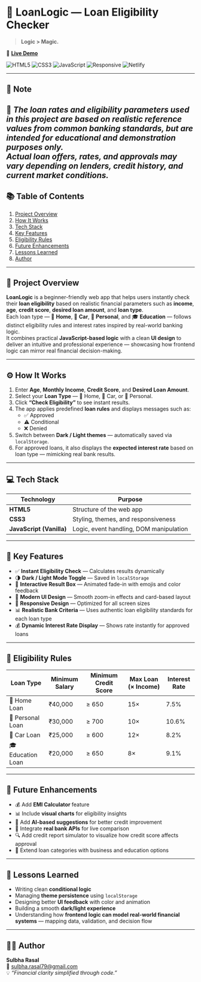 # 💼 LoanLogic — Loan Eligibility Checker  

> **Logic > Magic.**  

🔗 [**Live Demo**](https://loanlogic-live.netlify.app/)  

![HTML5](https://img.shields.io/badge/HTML5-E34F26?style=for-the-badge&logo=html5&logoColor=white)
![CSS3](https://img.shields.io/badge/CSS3-1572B6?style=for-the-badge&logo=css3&logoColor=white)
![JavaScript](https://img.shields.io/badge/JavaScript-F7DF1E?style=for-the-badge&logo=javascript&logoColor=black)
![Responsive](https://img.shields.io/badge/Responsive-Design-4CAF50?style=for-the-badge)
![Netlify](https://img.shields.io/badge/Deployed%20on-Netlify-00C7B7?style=for-the-badge&logo=netlify&logoColor=white)

---

## 📘 Note  

📌 *The loan rates and eligibility parameters used in this project are based on realistic reference values from common banking standards, but are intended **for educational and demonstration purposes only**.  
Actual loan offers, rates, and approvals may vary depending on lenders, credit history, and current market conditions.*
---

## 📚 Table of Contents  
1. [Project Overview](#project-overview)  
2. [How It Works](#how-it-works)  
3. [Tech Stack](#tech-stack)  
4. [Key Features](#key-features)  
5. [Eligibility Rules](#eligibility-rules)  
6. [Future Enhancements](#future-enhancements)  
7. [Lessons Learned](#lessons-learned)  
8. [Author](#author)  

---

## 🧩 Project Overview  

**LoanLogic** is a beginner-friendly web app that helps users instantly check their **loan eligibility** based on realistic financial parameters such as **income**, **age**, **credit score**, **desired loan amount**, and **loan type**.  
Each loan type — 🏡 **Home**, 🚗 **Car**, 💼 **Personal**, and 🎓 **Education** — follows distinct eligibility rules and interest rates inspired by real-world banking logic.  
It combines practical **JavaScript-based logic** with a clean **UI design** to deliver an intuitive and professional experience — showcasing how frontend logic can mirror real financial decision-making.

---

## ⚙️ How It Works  

1. Enter **Age**, **Monthly Income**, **Credit Score**, and **Desired Loan Amount**.  
2. Select your **Loan Type** — 🏡 Home, 🚗 Car, or 💼 Personal.  
3. Click **“Check Eligibility”** to see instant results.  
4. The app applies predefined **loan rules** and displays messages such as:  
   - ✅ Approved  
   - ⚠️ Conditional  
   - ❌ Denied  
5. Switch between **Dark / Light themes** — automatically saved via `localStorage`.
6. For approved loans, it also displays the **expected interest rate** based on loan type — mimicking real bank results.

---

## 💻 Tech Stack  

| Technology | Purpose |
|-------------|----------|
| **HTML5** | Structure of the web app |
| **CSS3** | Styling, themes, and responsiveness |
| **JavaScript (Vanilla)** | Logic, event handling, DOM manipulation |

---

## 🚀 Key Features  

- ✅ **Instant Eligibility Check** — Calculates results dynamically  
- 🌗 **Dark / Light Mode Toggle** — Saved in `localStorage`  
- 💬 **Interactive Result Box** — Animated fade-in with emojis and color feedback  
- 🎨 **Modern UI Design** — Smooth zoom-in effects and card-based layout  
- 📱 **Responsive Design** — Optimized for all screen sizes  
- 📊 **Realistic Bank Criteria** — Uses authentic loan eligibility standards for each loan type  
- 💰 **Dynamic Interest Rate Display** — Shows rate instantly for approved loans

---

## 📏 Eligibility Rules  

| Loan Type | Minimum Salary | Minimum Credit Score | Max Loan (× Income) | Interest Rate |
|------------|----------------|----------------------|----------------------|----------------|
| 🏡 Home Loan | ₹40,000 | ≥ 650 | 15× | 7.5% |
| 💼 Personal Loan | ₹30,000 | ≥ 700 | 10× | 10.6% |
| 🚗 Car Loan | ₹25,000 | ≥ 600 | 12× | 8.2% |
| 🎓 Education Loan | ₹20,000 | ≥ 650 | 8× | 9.1% |

---

## 🌱 Future Enhancements  

- 💰 Add **EMI Calculator** feature  
- 📊 Include **visual charts** for eligibility insights  
- 🧠 Add **AI-based suggestions** for better credit improvement  
- 🏦 Integrate **real bank APIs** for live comparison  
- 🔍 Add credit report simulator to visualize how credit score affects approval  
- 🏦 Extend loan categories with business and education options
---

## 🧠 Lessons Learned  

- Writing clean **conditional logic**  
- Managing **theme persistence** using `localStorage`  
- Designing better **UI feedback** with color and animation  
- Building a smooth **dark/light experience**  
- Understanding how **frontend logic can model real-world financial systems** — mapping data, validation, and decision flow

---

## 👩‍💻 Author  

**Sulbha Rasal**  
📧 [sulbha.rasal79@gmail.com](mailto:sulbha.rasal79@gmail.com)  
💡 *“Financial clarity simplified through code.”*